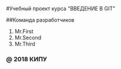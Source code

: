 #Учебный проект курса "ВВЕДЕНИЕ В GIT"

##Команда разработчиков

1. Mr.First
2. Mr.Second
3. Mr.Third

### @ 2018 КИПУ
